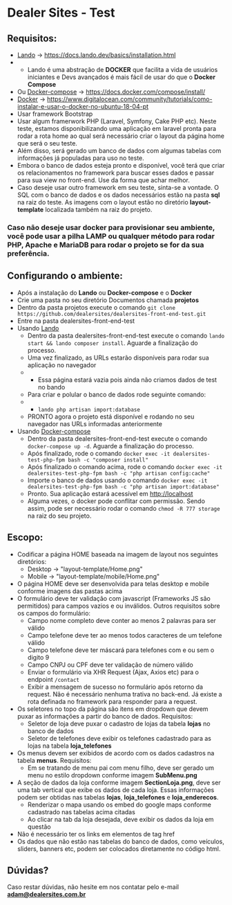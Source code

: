# Dealer Sites - Test

## Requisitos:

- [Lando](https://docs.lando.dev/basics/installation.html) -> https://docs.lando.dev/basics/installation.html
- - Lando é uma abstração de **DOCKER** que facilita a vida de usuários iniciantes e Devs avançados é mais fácil de usar do que o **Docker Compose**
- Ou [Docker-compose](https://docs.docker.com/compose/install/) -> https://docs.docker.com/compose/install/
- [Docker](https://www.digitalocean.com/community/tutorials/como-instalar-e-usar-o-docker-no-ubuntu-18-04-pt) -> https://www.digitalocean.com/community/tutorials/como-instalar-e-usar-o-docker-no-ubuntu-18-04-pt
- Usar framework Bootstrap
- Usar algum framerwork PHP (Laravel, Symfony, Cake PHP etc). Neste teste, estamos disponibilizando uma aplicação em laravel pronta para rodar a rota home ao qual será necessário criar o layout da página home que será o seu teste.
- Além disso, será gerado um banco de dados com algumas tabelas com informações já populadas para uso no teste. 
- Embora o banco de dados esteja pronto e disponível, você terá que criar os relacionamentos no framework para buscar esses dados e passar para sua view no front-end. Use da forma que achar melhor.
- Caso deseje usar outro framework em seu teste, sinta-se a vontade. O SQL com o banco de dados e os dados necessários estão na pasta **sql** na raiz do teste. As imagens com o layout estão no diretório **layout-template** localizada também na raiz do projeto.

### Caso não deseje usar docker para provisionar seu ambiente, você pode usar a pilha LAMP ou qualquer método para rodar PHP, Apache e MariaDB para rodar o projeto se for da sua preferência.

## Configurando o ambiente: 

- Após a instalação do **Lando** ou **Docker-compose** e o **Docker**
- Crie uma pasta no seu diretório Documentos chamada **projetos**
- Dentro da pasta projetos execute o comando `git clone https://github.com/dealersites/dealersites-front-end-test.git`
- Entre na pasta dealersites-front-end-test
- Usando [Lando](https://docs.lando.dev/basics/installation.html)
    - Dentro da pasta dealersites-front-end-test execute o comando `lando start && lando composer install`. Aguarde a finalização do processo.
    - Uma vez finalizado, as URLs estarão disponíveis para rodar sua aplicação no navegador
    - - Essa página estará vazia pois ainda não criamos dados de test no bando
    - Para criar e polular o banco de dados rode seguinte comando:
    - - `lando php artisan import:database`    
    - PRONTO agora o projeto está disponível e rodando no seu navegador nas URLs informadas anteriormente
- Usando [Docker-compose](https://docs.docker.com/compose/install/)
    - Dentro da pasta dealersites-front-end-test execute o comando `docker-compose up -d`. Aguarde a finalização do processo.
    - Após finalizado, rode o comando `docker exec -it dealersites-test-php-fpm bash -c "composer install"`
    - Após finalizado o comando acima, rode o comando `docker exec -it dealersites-test-php-fpm bash -c "php artisan config:cache"`
    - Importe o banco de dados usando o comando `docker exec -it dealersites-test-php-fpm bash -c "php artisan import:database"`
    - Pronto. Sua aplicação estará acessível em [http://localhost](http://localhost)
    - Alguma vezes, o docker pode conflitar com permissão. Sendo assim, pode ser necessário rodar o comando `chmod -R 777 storage` na raiz do seu projeto.

## Escopo:
- Codificar a página HOME baseada na imagem de layout nos seguintes diretórios:
    - Desktop -> "layout-template/Home.png"
    - Mobile -> "layout-template/mobile/Home.png"
- O página HOME deve ser desenvolvida para telas desktop e mobile conforme imagens das pastas acima
- O formulário deve ter validação com javascript (Frameworks JS são permitidos) para campos vazios e ou inválidos. Outros requisitos sobre os campos do formulário:
    - Campo nome completo deve conter ao menos 2 palavras para ser válido
    - Campo telefone deve ter ao menos todos caracteres de um telefone válido
    - Campo telefone deve ter máscará para telefones com e ou sem o digito 9
    - Campo CNPJ ou CPF deve ter validação de número válido
    - Enviar o formulário via XHR Request (Ajax, Axios etc) para o endpoint `/contact`
    - Exibir a mensagem de sucesso no formulário após retorno da request. Não é necessário nenhuma trativa no back-end. Já existe a rota definada no framework para responder para a request.
- Os seletores no topo da página são itens em dropdown que devem puxar as informações a partir do banco de dados. Requisitos:
    - Seletor de loja deve puxar o cadastro de lojas da tabela **lojas** no banco de dados
    - Seletor de telefones deve exibir os telefones cadastrado para as lojas na tabela **loja_telefones**
- Os menus devem ser exibidos de acordo com os dados cadastros na tabela **menus**. Requisitos:
    - Em se tratando de menu pai com menu filho, deve ser gerado um menu no estilo dropdown conforme imagem **SubMenu.png**
- A seção de dados da loja conforme imagem **SectionLoja.png**, deve ser uma tab vertical que exibe os dados de cada loja. Essas informações podem ser obtidas nas tabelas **lojas**, **loja_telefones** e **loja_enderecos**.
    - Renderizar o mapa usando os embed do google maps conforme cadastrado nas tabelas acima citadas
    - Ao clicar na tab da loja desejada, deve exibir os dados da loja em questão
- Não é necessário ter os links em elementos de tag href
- Os dados que não estão nas tabelas do banco de dados, como veículos, sliders, banners etc, podem ser colocados diretamente no código html.

## Dúvidas?

Caso restar dúvidas, não hesite em nos contatar pelo e-mail **adam@dealersites.com.br**